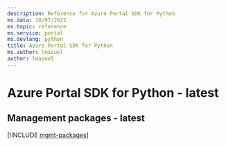 ```yaml
---
description: Reference for Azure Portal SDK for Python
ms.data: 10/07/2022
ms.topic: reference
ms.service: portal
ms.devlang: python
title: Azure Portal SDK for Python
ms.author: lmazuel
author: lmazuel
---
```

# Azure Portal SDK for Python - latest

## Management packages - latest
[!INCLUDE [mgmt-packages](portal-mgmt-index.md)]